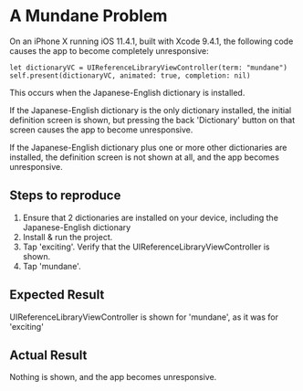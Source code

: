 # A Mundane Problem

On an iPhone X running iOS 11.4.1, built with Xcode 9.4.1, the following code causes the app to become completely unresponsive:

    let dictionaryVC = UIReferenceLibraryViewController(term: "mundane")
    self.present(dictionaryVC, animated: true, completion: nil)

This occurs when the Japanese-English dictionary is installed.

If the Japanese-English dictionary is the only dictionary installed, the initial definition screen is shown, but pressing the back 'Dictionary' button on that screen causes the app to become unresponsive.

If the Japanese-English dictionary plus one or more other dictionaries are installed, the definition screen is not shown at all, and the app becomes unresponsive.

## Steps to reproduce
1. Ensure that 2 dictionaries are installed on your device, including the Japanese-English dictionary
2. Install & run the project.
3. Tap 'exciting'. Verify that the UIReferenceLibraryViewController is shown.
4. Tap 'mundane'. 

## Expected Result
UIReferenceLibraryViewController is shown for 'mundane', as it was for 'exciting'

## Actual Result
Nothing is shown, and the app becomes unresponsive.